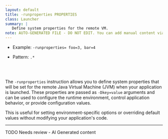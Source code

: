 ```yaml
---
layout: default
title: -runproperties PROPERTIES
class: Launcher
summary: |
   Define system properties for the remote VM.
note: AUTO-GENERATED FILE - DO NOT EDIT. You can add manual content via same filename in ext folder. 
---
```


- Example: `-runproperties= foo=3, bar=4`

- Pattern: `.*`

<!-- Manual content from: ext/runproperties.md --><br /><br />

The `-runproperties` instruction allows you to define system properties that will be set for the remote Java Virtual Machine (JVM) when your application is launched. These properties are passed as `-Dkey=value` arguments and can be used to configure the runtime environment, control application behavior, or provide configuration values.

This is useful for setting environment-specific options or overriding default values without modifying your application's code.


<hr />
TODO Needs review - AI Generated content
